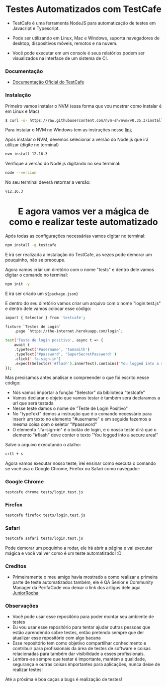 <h1 align="center">Testes Automatizados com TestCafe</h1>

- TestCafe é uma ferramenta NodeJS para automatização de testes em Javacript e Typescript.
  
- Pode ser utilizando em Linux, Mac e Windows, suporta navegadores de desktop, dispositivos móveis, remotos e na nuvem.

- Você pode executar em um console é seus relatórios podem ser visualizados na interface de um sistema de CI.

### Documentação
- [Documentação Oficial do TestCafe](https://devexpress.github.io/testcafe/documentation/getting-started/)

### Instalação
 
Primeiro vamos instalar o NVM (essa forma que vou mostrar como instalar é em Linux e Mac)

```sh
$ curl -o- https://raw.githubusercontent.com/nvm-sh/nvm/v0.35.3/install.sh | bash
```
Para instalar o NVM no Windows tem as instruções nesse [link](https://github.com/coreybutler/nvm-windows) 

Após instalar o NVM, devemos selecionar a versão do Node.js que irá utilizar (digite no terminal)

```sh
nvm install 12.16.3
```
Verifique a versão do Node.js digitando no seu terminal:

```sh
node --version
```
No seu terminal deverá retornar a versão:

```sh
v12.16.3
```

<h1 align="center">E agora vamos ver a mágica de como e realizar teste automatizado</h1>

Após todas as configurações necessárias vamos digitar no terminal:

```sh
npm install -g testcafe
```
E irá ser realizada a instalação do TestCafe, as vezes pode demorar um pouquinho, não se preocupe.

Agora vamos criar um diretório com o nome "tests" e dentro dele vamos digitar o comando no terminal:

```sh
npm init -y
```
E irá ser criado um `${package.json}`

E dentro do seu diretório vamos criar um arquivo com o nome "login.test.js" e dentro dele vamos colocar esse código:

```sh
import { Selector } from 'testcafe';

fixture `Testes de Login`
    .page `https://the-internet.herokuapp.com/login`;

test('Teste de login positivo', async t => {
    await t
    .typeText('#username', 'tomsmith')
    .typeText('#password', 'SuperSecretPassword!')
    .click('.fa-sign-in')
    .expect(Selector('#flash').innerText).contains('You logged into a secure area!');
});
```

Mas precisamos antes analisar e compreender o que foi escrito nesse código:

- Nós vamos importar a função "Selector" da biblioteca "testcafe"
- Vamos declarar o objeto que vamos testar é também será declaramos a url que será testada
- Nesse teste damos o nome de "Teste de Login Positivo"
- No "typeText" demos a instrução que é o comando necessário para inserir um texto no elemento "#username" e em seguida fazemos a mesma coisa com o seletor "#password"
- O elemento ".fa-sign-in" é o botão de login, e o nosso teste dirá que o elemento "#flash" deve conter o texto "You logged into a secure area!"

Salve o arquivo executando o atalho:

```sh
crtl + s
```
Agora vamos executar nosso teste, irei ensinar como executa o comando se você usa o Google Chrome, Firefox ou Safari como navegador:

### Google Chrome 

```sh
testcafe chrome tests/login.test.js
```
### Firefox 

```sh
testcafe firefox tests/login.test.js
```
### Safari

```sh
testcafe safari tests/login.test.js
```
Pode demorar um poquinho a rodar, ele irá abrir a página e vai executar mágica e você vai ver como é um teste automatizado! :D

### Creditos 

- Primeiramente o meu amigo havia mostrado a como realizar a primeira parte de teste automatizados também, ele é QA Senior e Community Manager da PerifaCode vou deixar o link dos artigos dele aqui [JuniorRocha](https://jrocha.dev/)

### Observações

- Você pode usar esse repositório para poder montar seu ambiente de testes
- Eu vou usar esse repositório para tentar ajudar outras pessoas que estão aprendendo sobre testes, então pretendo sempre que der atualizar esse repositório com algo bacana
- Esse repositório tem como objetivo compartilhar conhecimento e contribuir para profissionais da área de testes de software e coisas relacionadas para também dar visibilidade a esses profissionais.
- Lembre-se sempre que testar é importante, mantém a qualidade, segurança e outras coisas importantes para aplicações, nunca deixe de realizar testes!

Até a próxima é boa caças a bugs é realização de testes!

